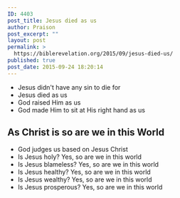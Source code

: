 ```yaml
---
ID: 4403
post_title: Jesus died as us
author: Praison
post_excerpt: ""
layout: post
permalink: >
  https://biblerevelation.org/2015/09/jesus-died-us/
published: true
post_date: 2015-09-24 18:20:14
---
```

<ul>
	<li>Jesus didn't have any sin to die for</li>
	<li>Jesus died as us</li>
	<li>God raised Him as us</li>
	<li>God made Him to sit at His right hand as us</li>
</ul>
<h2>As Christ is so are we in this World</h2>
<ul>
	<li>God judges us based on Jesus Christ</li>
	<li>Is Jesus holy? Yes, so are we in this world</li>
	<li>Is Jesus blameless? Yes, so are we in this world</li>
	<li>Is Jesus healthy? Yes, so are we in this world</li>
	<li>Is Jesus wealthy? Yes, so are we in this world</li>
	<li>Is Jesus prosperous? Yes, so are we in this world</li>
</ul>